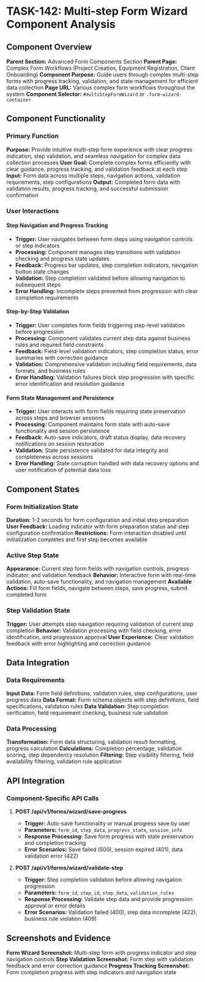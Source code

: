 # TASK-142: Multi-step Form Wizard Component Analysis

## Component Overview
**Parent Section:** Advanced Form Components Section
**Parent Page:** Complex Form Workflows (Project Creation, Equipment Registration, Client Onboarding)
**Component Purpose:** Guide users through complex multi-step forms with progress tracking, validation, and state management for efficient data collection
**Page URL:** Various complex form workflows throughout the system
**Component Selector:** `#multiStepFormWizard` or `.form-wizard-container`

## Component Functionality

### Primary Function
**Purpose:** Provide intuitive multi-step form experience with clear progress indication, step validation, and seamless navigation for complex data collection processes
**User Goal:** Complete complex forms efficiently with clear guidance, progress tracking, and validation feedback at each step
**Input:** Form data across multiple steps, navigation actions, validation requirements, step configurations
**Output:** Completed form data with validation results, progress tracking, and successful submission confirmation

### User Interactions
#### Step Navigation and Progress Tracking
- **Trigger:** User navigates between form steps using navigation controls or step indicators
- **Processing:** Component manages step transitions with validation checking and progress state updates
- **Feedback:** Progress bar updates, step completion indicators, navigation button state changes
- **Validation:** Step completion validated before allowing navigation to subsequent steps
- **Error Handling:** Incomplete steps prevented from progression with clear completion requirements

#### Step-by-Step Validation
- **Trigger:** User completes form fields triggering step-level validation before progression
- **Processing:** Component validates current step data against business rules and required field constraints
- **Feedback:** Field-level validation indicators, step completion status, error summaries with correction guidance
- **Validation:** Comprehensive validation including field requirements, data formats, and business rules
- **Error Handling:** Validation failures block step progression with specific error identification and resolution guidance

#### Form State Management and Persistence
- **Trigger:** User interacts with form fields requiring state preservation across steps and browser sessions
- **Processing:** Component maintains form state with auto-save functionality and session persistence
- **Feedback:** Auto-save indicators, draft status display, data recovery notifications on session restoration
- **Validation:** State persistence validated for data integrity and completeness across sessions
- **Error Handling:** State corruption handled with data recovery options and user notification of potential data loss

## Component States

### Form Initialization State
**Duration:** 1-2 seconds for form configuration and initial step preparation
**User Feedback:** Loading indicator with form preparation status and step configuration confirmation
**Restrictions:** Form interaction disabled until initialization completes and first step becomes available

### Active Step State
**Appearance:** Current step form fields with navigation controls, progress indicator, and validation feedback
**Behavior:** Interactive form with real-time validation, auto-save functionality, and navigation management
**Available Actions:** Fill form fields, navigate between steps, save progress, submit completed form

### Step Validation State
**Trigger:** User attempts step navigation requiring validation of current step completion
**Behavior:** Validation processing with field checking, error identification, and progression approval
**User Experience:** Clear validation feedback with error highlighting and correction guidance

## Data Integration

### Data Requirements
**Input Data:** Form field definitions, validation rules, step configurations, user progress data
**Data Format:** Form schema objects with step definitions, field specifications, validation rules
**Data Validation:** Step completion verification, field requirement checking, business rule validation

### Data Processing
**Transformation:** Form data structuring, validation result formatting, progress calculation
**Calculations:** Completion percentage, validation scoring, step dependency resolution
**Filtering:** Step visibility filtering, field availability filtering, validation rule application

## API Integration

### Component-Specific API Calls
1. **POST /api/v1/forms/wizard/save-progress**
   - **Trigger:** Auto-save functionality or manual progress save by user
   - **Parameters:** `form_id`, `step_data`, `progress_state`, `session_info`
   - **Response Processing:** Save form progress with state preservation and completion tracking
   - **Error Scenarios:** Save failed (500), session expired (401), data validation error (422)

2. **POST /api/v1/forms/wizard/validate-step**
   - **Trigger:** Step completion validation before allowing navigation progression
   - **Parameters:** `form_id`, `step_id`, `step_data`, `validation_rules`
   - **Response Processing:** Validate step data and provide progression approval or error details
   - **Error Scenarios:** Validation failed (400), step data incomplete (422), business rule violation (409)

## Screenshots and Evidence
**Form Wizard Screenshot:** Multi-step form with progress indicator and step navigation controls
**Step Validation Screenshot:** Form step with validation feedback and error correction guidance
**Progress Tracking Screenshot:** Form completion progress with step indicators and navigation state
